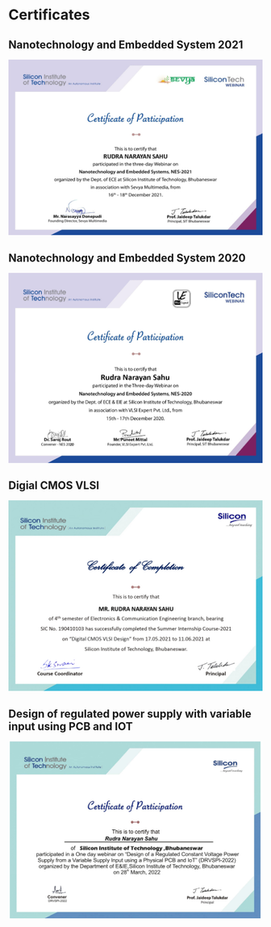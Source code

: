 # Certificates

## Nanotechnology and Embedded System 2021
<p align="center">
  <img src="/Docs/NES 2021.jpg">
</p>

## Nanotechnology and Embedded System 2020
<p align="center">
  <img src="/Docs/NES 2020.jpg">
</p>

## Digial CMOS VLSI 
<p align="center">
  <img src="/Docs/CMOS.jpg">
</p>

## Design of regulated power supply with variable input using PCB and IOT
<p align="center">
  <img src="/Docs/Power Supply.jpg">
</p>


